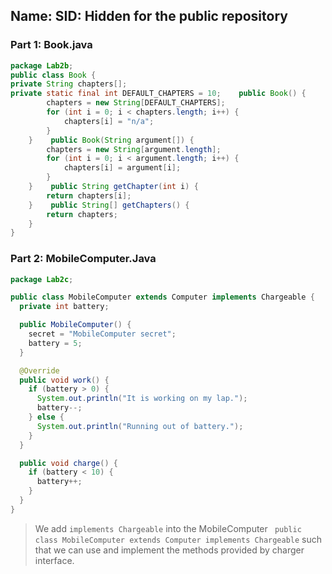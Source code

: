 ## Name: SID: Hidden for the public repository

### Part 1: Book.java

```java
package Lab2b;
public class Book {
private String chapters[];
private static final int DEFAULT_CHAPTERS = 10;    public Book() {
        chapters = new String[DEFAULT_CHAPTERS];
        for (int i = 0; i < chapters.length; i++) {
            chapters[i] = "n/a";
        }
    }    public Book(String argument[]) {
        chapters = new String[argument.length];
        for (int i = 0; i < argument.length; i++) {
            chapters[i] = argument[i];
        }
    }    public String getChapter(int i) {
        return chapters[i];
    }    public String[] getChapters() {
        return chapters;
    }
}

```

### Part 2: MobileComputer.Java

```java
package Lab2c;

public class MobileComputer extends Computer implements Chargeable {
  private int battery;

  public MobileComputer() {
    secret = "MobileComputer secret";
    battery = 5;
  }

  @Override
  public void work() {
    if (battery > 0) {
      System.out.println("It is working on my lap.");
      battery--;
    } else {
      System.out.println("Running out of battery.");
    }
  }

  public void charge() {
    if (battery < 10) {
      battery++;
    }
  }
}

```

> We add `implements Chargeable` into the MobileComputer
> ` public class MobileComputer extends Computer implements Chargeable`
> such that we can use and implement the methods provided by charger interface.
